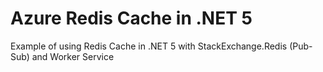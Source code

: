 #  Azure Redis Cache in .NET 5
Example of using Redis Cache in .NET 5 with StackExchange.Redis (Pub-Sub) and Worker Service 
